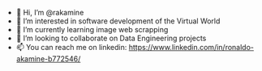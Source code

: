 - 👋 Hi, I’m @rakamine
- 👀 I’m interested in software development of the Virtual World
- 🌱 I’m currently learning image web scrapping
- 💞️ I’m looking to collaborate on Data Engineering projects
- 📫 You can reach me on linkedin: https://www.linkedin.com/in/ronaldo-akamine-b772546/

<!---
rakamine/rakamine is a ✨ special ✨ repository because its `README.md` (this file) appears on your GitHub profile.
You can click the Preview link to take a look at your changes.
--->
